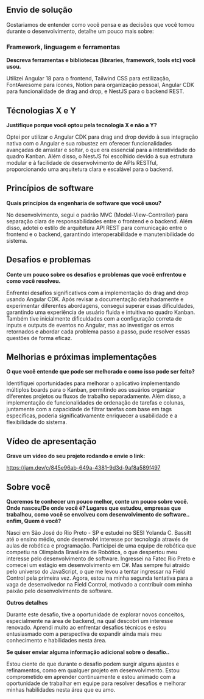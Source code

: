 ## Envio de solução
Gostariamos de entender como você pensa e as decisões que você tomou durante o desenvolvimento, detalhe um pouco mais sobre:

### **Framework, linguagem e ferramentas**
**Descreva ferramentas e bibliotecas (libraries, framework, tools etc) você usou.**

Utilizei Angular 18 para o frontend, Tailwind CSS para estilização, FontAwesome para ícones, Notion para organização pessoal, Angular CDK para funcionalidade de drag and drop, e NestJS para o backend REST.
  

## **Técnologias X e Y**
**Justifique porque você optou pela tecnologia X e não a Y?**

Optei por utilizar o Angular CDK para drag and drop devido à sua integração nativa com o Angular e sua robustez em oferecer funcionalidades avançadas de arrastar e soltar, o que era essencial para a interatividade do quadro Kanban. Além disso, o NestJS foi escolhido devido à sua estrutura modular e à facilidade de desenvolvimento de APIs RESTful, proporcionando uma arquitetura clara e escalável para o backend.

## **Princípios de software**
**Quais princípios da engenharia de software que você usou?**

No desenvolvimento, segui o padrão MVC (Model-View-Controller) para separação clara de responsabilidades entre o frontend e o backend. Além disso, adotei o estilo de arquitetura API REST para comunicação entre o frontend e o backend, garantindo interoperabilidade e manutenibilidade do sistema.
  
## **Desafios e problemas**
**Conte um pouco sobre os desafios e problemas que você enfrentou e como você resolveu.**

Enfrentei desafios significativos com a implementação do drag and drop usando Angular CDK. Após revisar a documentação detalhadamente e experimentar diferentes abordagens, consegui superar essas dificuldades, garantindo uma experiência de usuário fluida e intuitiva no quadro Kanban. Também tive inicialmente dificuldades com a configuração correta de inputs e outputs de eventos no Angular, mas ao investigar os erros retornados e abordar cada problema passo a passo, pude resolver essas questões de forma eficaz.

## **Melhorias e próximas implementações**
**O que você entende que pode ser melhorado e como isso pode ser feito?**

Identifiquei oportunidades para melhorar o aplicativo implementando múltiplos boards para o Kanban, permitindo aos usuários organizar diferentes projetos ou fluxos de trabalho separadamente. Além disso, a implementação de funcionalidades de ordenação de tarefas e colunas, juntamente com a capacidade de filtrar tarefas com base em tags específicas, poderia significativamente enriquecer a usabilidade e a flexibilidade do sistema.

## **Vídeo de apresentação**
**Grave um vídeo do seu projeto rodando e envie o link:**

https://jam.dev/c/845e96ab-649a-4381-9d3d-9af8a589f497
  

## **Sobre você**
**Queremos te conhecer um pouco melhor, conte um pouco sobre você.**
**Onde nasceu/De onde você é? Lugares que estudou, empresas que trabalhou, como você se envolveu com desenvolvimento de software.. enfim, Quem é você?**

Nasci em São José do Rio Preto - SP e estudei no SESI Yolanda C. Bassitt até o ensino médio, onde desenvolvi interesse por tecnologia através de aulas de robótica e programação. Participei de uma equipe de robótica que competiu na Olimpíada Brasileira de Robótica, o que despertou meu interesse pelo desenvolvimento de software.
Ingressei na Fatec Rio Preto e comecei um estágio em desenvolvimento em C#. Mas sempre fui atraído pelo universo do JavaScript, o que me levou a tentar ingressar na Field Control pela primeira vez. Agora, estou na minha segunda tentativa para a vaga de desenvolvedor na Field Control, motivado a contribuir com minha paixão pelo desenvolvimento de software.
  
**Outros detalhes**

Durante este desafio, tive a oportunidade de explorar novos conceitos, especialmente na área de backend, na qual descobri um interesse renovado. Aprendi muito ao enfrentar desafios técnicos e estou entusiasmado com a perspectiva de expandir ainda mais meu conhecimento e habilidades nesta área.

**Se quiser enviar alguma informação adicional sobre o desafio..**

Estou ciente de que durante o desafio podem surgir alguns ajustes e refinamentos, como em qualquer projeto em desenvolvimento. Estou comprometido em aprender continuamente e estou animado com a oportunidade de trabalhar em equipe para resolver desafios e melhorar minhas habilidades nesta área que eu amo.